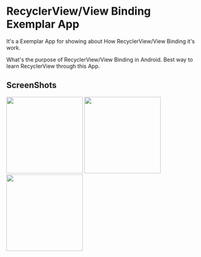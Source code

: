 # RecyclerView/View Binding Exemplar App

It's a Exemplar App for showing about How RecyclerView/View Binding it's work.

What's the purpose of RecyclerView/View Binding in Android.
Best way to learn RecyclerView through this App.


## ScreenShots

<img src="https://user-images.githubusercontent.com/50077510/137127319-604966dd-cf8c-442e-b023-d7665b69b17c.png" width="200"> <img src="https://user-images.githubusercontent.com/50077510/137127331-0e066167-9349-4e26-a483-4a4d5e6d3704.png" width="200"> <img src="https://user-images.githubusercontent.com/50077510/137127344-3d72e724-4768-43e5-a743-e4a2890c460b.png" width="200">